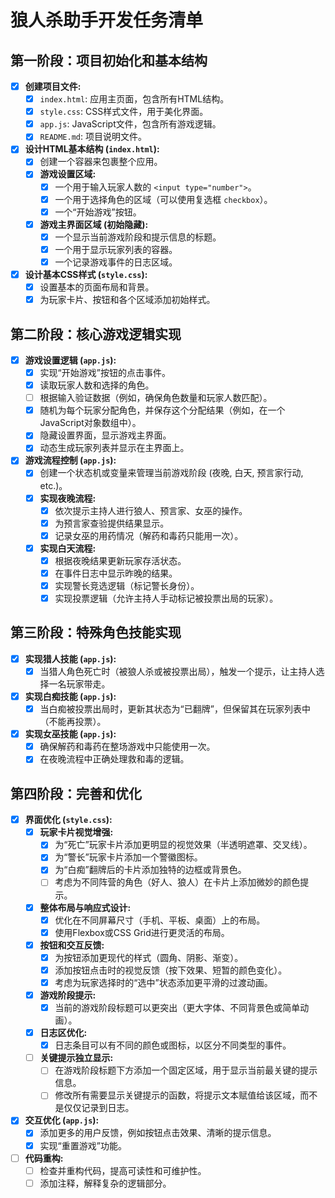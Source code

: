 # 狼人杀助手开发任务清单

## 第一阶段：项目初始化和基本结构

- [x] **创建项目文件:**
    - [x] `index.html`: 应用主页面，包含所有HTML结构。
    - [x] `style.css`: CSS样式文件，用于美化界面。
    - [x] `app.js`: JavaScript文件，包含所有游戏逻辑。
    - [x] `README.md`: 项目说明文件。
- [x] **设计HTML基本结构 (`index.html`):**
    - [x] 创建一个容器来包裹整个应用。
    - [x] **游戏设置区域:**
        - [x] 一个用于输入玩家人数的 `<input type="number">`。
        - [x] 一个用于选择角色的区域（可以使用复选框 `checkbox`）。
        - [x] 一个“开始游戏”按钮。
    - [x] **游戏主界面区域 (初始隐藏):**
        - [x] 一个显示当前游戏阶段和提示信息的标题。
        - [x] 一个用于显示玩家列表的容器。
        - [x] 一个记录游戏事件的日志区域。
- [x] **设计基本CSS样式 (`style.css`):**
    - [x] 设置基本的页面布局和背景。
    - [x] 为玩家卡片、按钮和各个区域添加初始样式。

## 第二阶段：核心游戏逻辑实现

- [x] **游戏设置逻辑 (`app.js`):**
    - [x] 实现“开始游戏”按钮的点击事件。
    - [x] 读取玩家人数和选择的角色。
    - [ ] 根据输入验证数据（例如，确保角色数量和玩家人数匹配）。
    - [x] 随机为每个玩家分配角色，并保存这个分配结果（例如，在一个JavaScript对象数组中）。
    - [x] 隐藏设置界面，显示游戏主界面。
    - [x] 动态生成玩家列表并显示在主界面上。
- [x] **游戏流程控制 (`app.js`):**
    - [x] 创建一个状态机或变量来管理当前游戏阶段 (夜晚, 白天, 预言家行动, etc.)。
    - [x] **实现夜晚流程:**
        - [x] 依次提示主持人进行狼人、预言家、女巫的操作。
        - [x] 为预言家查验提供结果显示。
        - [x] 记录女巫的用药情况（解药和毒药只能用一次）。
    - [x] **实现白天流程:**
        - [x] 根据夜晚结果更新玩家存活状态。
        - [x] 在事件日志中显示昨晚的结果。
        - [x] 实现警长竞选逻辑（标记警长身份）。
        - [x] 实现投票逻辑（允许主持人手动标记被投票出局的玩家）。

## 第三阶段：特殊角色技能实现

- [x] **实现猎人技能 (`app.js`):**
    - [x] 当猎人角色死亡时（被狼人杀或被投票出局），触发一个提示，让主持人选择一名玩家带走。
- [x] **实现白痴技能 (`app.js`):**
    - [x] 当白痴被投票出局时，更新其状态为“已翻牌”，但保留其在玩家列表中（不能再投票）。
- [x] **实现女巫技能 (`app.js`):**
    - [x] 确保解药和毒药在整场游戏中只能使用一次。
    - [x] 在夜晚流程中正确处理救和毒的逻辑。

## 第四阶段：完善和优化

- [x] **界面优化 (`style.css`):**
    - [x] **玩家卡片视觉增强:**
        - [x] 为“死亡”玩家卡片添加更明显的视觉效果（半透明遮罩、交叉线）。
        - [x] 为“警长”玩家卡片添加一个警徽图标。
        - [x] 为“白痴”翻牌后的卡片添加独特的边框或背景色。
        - [ ] 考虑为不同阵营的角色（好人、狼人）在卡片上添加微妙的颜色提示。
    - [x] **整体布局与响应式设计:**
        - [x] 优化在不同屏幕尺寸（手机、平板、桌面）上的布局。
        - [x] 使用Flexbox或CSS Grid进行更灵活的布局。
    - [x] **按钮和交互反馈:**
        - [x] 为按钮添加更现代的样式（圆角、阴影、渐变）。
        - [x] 添加按钮点击时的视觉反馈（按下效果、短暂的颜色变化）。
        - [x] 考虑为玩家选择时的“选中”状态添加更平滑的过渡动画。
    - [x] **游戏阶段提示:**
        - [x] 当前的游戏阶段标题可以更突出（更大字体、不同背景色或简单动画）。
    - [x] **日志区优化:**
        - [x] 日志条目可以有不同的颜色或图标，以区分不同类型的事件。
    - [ ] **关键提示独立显示:**
        - [ ] 在游戏阶段标题下方添加一个固定区域，用于显示当前最关键的提示信息。
        - [ ] 修改所有需要显示关键提示的函数，将提示文本赋值给该区域，而不是仅仅记录到日志。
- [x] **交互优化 (`app.js`):**
    - [x] 添加更多的用户反馈，例如按钮点击效果、清晰的提示信息。
    - [x] 实现“重置游戏”功能。
- [ ] **代码重构:**
    - [ ] 检查并重构代码，提高可读性和可维护性。
    - [ ] 添加注释，解释复杂的逻辑部分。
